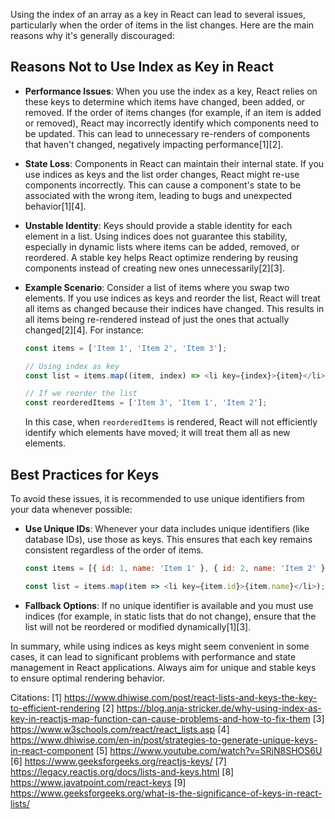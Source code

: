 Using the index of an array as a key in React can lead to several issues, particularly when the order of items in the list changes. Here are the main reasons why it's generally discouraged:

## Reasons Not to Use Index as Key in React

- **Performance Issues**: When you use the index as a key, React relies on these keys to determine which items have changed, been added, or removed. If the order of items changes (for example, if an item is added or removed), React may incorrectly identify which components need to be updated. This can lead to unnecessary re-renders of components that haven't changed, negatively impacting performance[1][2].

- **State Loss**: Components in React can maintain their internal state. If you use indices as keys and the list order changes, React might re-use components incorrectly. This can cause a component's state to be associated with the wrong item, leading to bugs and unexpected behavior[1][4].

- **Unstable Identity**: Keys should provide a stable identity for each element in a list. Using indices does not guarantee this stability, especially in dynamic lists where items can be added, removed, or reordered. A stable key helps React optimize rendering by reusing components instead of creating new ones unnecessarily[2][3].

- **Example Scenario**: Consider a list of items where you swap two elements. If you use indices as keys and reorder the list, React will treat all items as changed because their indices have changed. This results in all items being re-rendered instead of just the ones that actually changed[2][4]. For instance:

    ```javascript
    const items = ['Item 1', 'Item 2', 'Item 3'];

    // Using index as key
    const list = items.map((item, index) => <li key={index}>{item}</li>);
    
    // If we reorder the list
    const reorderedItems = ['Item 3', 'Item 1', 'Item 2'];
    ```

   In this case, when `reorderedItems` is rendered, React will not efficiently identify which elements have moved; it will treat them all as new elements.

## Best Practices for Keys

To avoid these issues, it is recommended to use unique identifiers from your data whenever possible:

- **Use Unique IDs**: Whenever your data includes unique identifiers (like database IDs), use those as keys. This ensures that each key remains consistent regardless of the order of items.

    ```javascript
    const items = [{ id: 1, name: 'Item 1' }, { id: 2, name: 'Item 2' }];
    
    const list = items.map(item => <li key={item.id}>{item.name}</li>);
    ```

- **Fallback Options**: If no unique identifier is available and you must use indices (for example, in static lists that do not change), ensure that the list will not be reordered or modified dynamically[1][3].

In summary, while using indices as keys might seem convenient in some cases, it can lead to significant problems with performance and state management in React applications. Always aim for unique and stable keys to ensure optimal rendering behavior.

Citations:
[1] https://www.dhiwise.com/post/react-lists-and-keys-the-key-to-efficient-rendering
[2] https://blog.anja-stricker.de/why-using-index-as-key-in-reactjs-map-function-can-cause-problems-and-how-to-fix-them
[3] https://www.w3schools.com/react/react_lists.asp
[4] https://www.dhiwise.com/en-in/post/strategies-to-generate-unique-keys-in-react-component
[5] https://www.youtube.com/watch?v=SRjN8SHOS6U
[6] https://www.geeksforgeeks.org/reactjs-keys/
[7] https://legacy.reactjs.org/docs/lists-and-keys.html
[8] https://www.javatpoint.com/react-keys
[9] https://www.geeksforgeeks.org/what-is-the-significance-of-keys-in-react-lists/